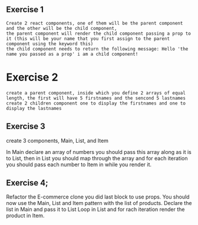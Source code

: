 ## Exercise 1

    Create 2 react components, one of them will be the parent component and the other will be the child component, 
    the parent component will render the child component passing a prop to it (this will be your name that you first assign to the parent component using the keyword this) 
    the child component needs to return the following message: Hello 'the name you passed as a prop' i am a child component!

# Exercise 2

    create a parent component, inside which you define 2 arrays of equal length, the first will have 5 firstnames and the sencond 5 lastnames
    create 2 children component one to display the firstnames and one to display the lastnames

## Exercise 3 

create 3 components, Main, List, and Item

In Main declare an array of numbers you should pass this array along as it is to List, 
then in List you should map through the array and for each iteration you should pass each number to Item in while you render it.


## Exercise 4;

Refactor the E-commerce clone you did last block to use props.
You should now use the Main, List and Item pattern with the list of products.
Declare the list in Main and pass it to List
Loop in List and for rach iteration render the product in Item. 











